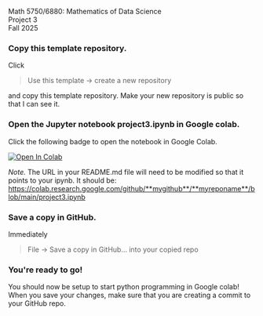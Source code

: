 Math 5750/6880: Mathematics of Data Science  
Project 3  
Fall 2025

### Copy this template repository.

Click  
> Use this template → create a new repository 

and copy this template repository. Make your new repository is public so that I can see it.  


### Open the Jupyter notebook project3.ipynb in Google colab.
Click the following badge to open the notebook in Google Colab. 

[![Open In Colab](https://colab.research.google.com/assets/colab-badge.svg)](
https://colab.research.google.com/github/math-data-science-course/Project2/blob/main/project3.ipynb)

*Note.* The URL in your README.md file will need to be modified so that it points to your ipynb. It should be:  
https://colab.research.google.com/github/**mygithub**/**myreponame**/blob/main/project3.ipynb


### Save a copy in GitHub.
Immediately 
> File → Save a copy in GitHub… into your copied repo



### You're ready to go! 
You should now be setup to start python programming in Google colab! When you save your changes, make sure that you are creating a commit to your GitHub repo. 

